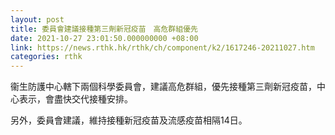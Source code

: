 ```yaml
---
layout: post
title: 委員會建議接種第三劑新冠疫苗　高危群組優先
date: 2021-10-27 23:01:50.000000000 +08:00
link: https://news.rthk.hk/rthk/ch/component/k2/1617246-20211027.htm
categories: rthk
---
```


衞生防護中心轄下兩個科學委員會，建議高危群組，優先接種第三劑新冠疫苗，中心表示，會盡快交代接種安排。

另外，委員會建議，維持接種新冠疫苗及流感疫苗相隔14日。
